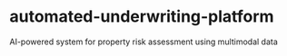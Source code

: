 # automated-underwriting-platform
AI-powered system for property risk assessment using multimodal data
